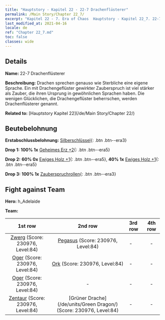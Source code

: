 ```yaml
---
title: "Hauptstory - Kapitel 22 - 22-7 Drachenflüsterer"
permalink: /Main Story/Chapter 22_7/
excerpt: "Kapitel 22 - 7. Era of Chaos  Hauptstory - Kapitel 22_7. 22-7 Drachenflüsterer"
last_modified_at: 2021-04-16
locale: de
ref: "Chapter 22_7.md"
toc: false
classes: wide
---
```


## Details

 **Name:** 22-7 Drachenflüsterer

 **Beschreibung:** Drachen sprechen genauso wie Sterbliche eine eigene Sprache. Ein mit Drachengeflüster gewirkter Zauberspruch ist viel stärker als Zauber, die ihren Ursprung in gewöhnlichen Sprachen haben. Die wenigen Glücklichen, die Drachengeflüster beherrschen, werden Drachenflüsterer genannt.

 **Related to:** [Hauptstory Kapitel 22](/de/Main Story/Chapter 22/)

## Beutebelohnung

 **Erstabschlussbelohnung:** [Silberschlüssel](/de/Items/con_693/){: .btn .btn--era3}

 **Drop 1:** **100% 1x** [Geheimes Erz +2](/de/Items/mat_75/){: .btn .btn--era5}

 **Drop 2:** **60% 0x** [Ewiges Holz +1](/de/Items/mat_69/){: .btn .btn--era5}, **40% 1x** [Ewiges Holz +1](/de/Items/mat_69/){: .btn .btn--era5}

 **Drop 3:** **100% 1x** [Zauberspruchrollen](/de/Items/con_694/){: .btn .btn--era3}


## Fight against Team
 **Hero:** h_Adelaide

 **Team:**


  | 1st row | 2nd row | 3rd row | 4th row |
  |:----:|:----:|:----|:----:|
  | [Zwerg](/de/units/Dwarf/) (Score: 230976, Level:84)  | [Pegasus](/de/units/Pegasus/) (Score: 230976, Level:84)  | - | - |
  | [Oger](/de/units/Ogre/) (Score: 230976, Level:84)  | [Ork](/de/units/Orc/) (Score: 230976, Level:84)  | - | - |
  | [Oger](/de/units/Ogre/) (Score: 230976, Level:84)  | - | - | - |
  | [Zentaur](/de/units/Centaur/) (Score: 230976, Level:84)  | [Grüner Drache](/de/units/Green Dragon/) (Score: 230976, Level:84)  | - | - |



